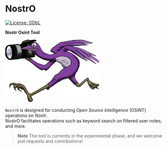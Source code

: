 # NostrO
[![License: ODbL](https://img.shields.io/badge/License-PDDL-brightgreen.svg)](https://opendatacommons.org/licenses/pddl/)  

**Nostr Osint Tool**  


<img src="images/logo.png" alt="Nostr Logo" width="300" height="200">  

`NostrO` is designed for conducting *Open Source Intelligence* (OSINT) operations on *Nostr*.  
NostrO facilitates operations such as keyword search on filtered user notes, and more.  

> **Note**
> The tool is currently in the experimental phase, and we welcome pull requests and contributions!

